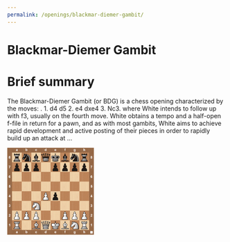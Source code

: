 ```yaml
---
permalink: /openings/blackmar-diemer-gambit/
---
```

Blackmar-Diemer Gambit
======================

# Brief summary


The Blackmar-Diemer Gambit (or BDG) is a chess opening characterized by the moves: . 1. d4 d5 2. e4 dxe4 3. Nc3. where White intends to follow up with f3, usually on the fourth move. White obtains a tempo and a half-open f-file in return for a pawn, and as with most gambits, White aims to achieve rapid development and active posting of their pieces in order to rapidly build up an attack at ...

<img src="/img/Blackmar-Diemer Gambit.jpg" width="200"/>
